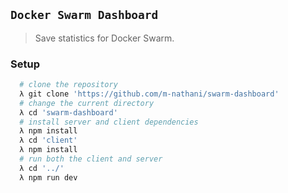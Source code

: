 ## `Docker Swarm Dashboard`
> Save statistics for Docker Swarm.

### Setup
```bash
  # clone the repository
  λ git clone 'https://github.com/m-nathani/swarm-dashboard'
  # change the current directory
  λ cd 'swarm-dashboard'
  # install server and client dependencies
  λ npm install
  λ cd 'client'
  λ npm install
  # run both the client and server
  λ cd '../'
  λ npm run dev
```